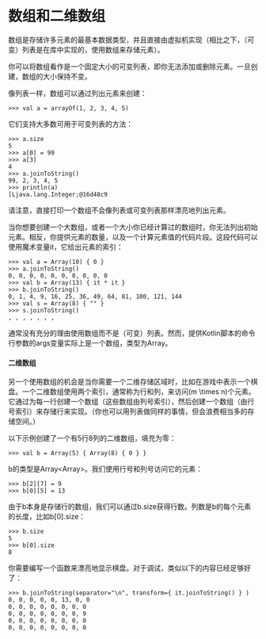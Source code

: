# 数组和二维数组

数组是存储许多元素的最基本数据类型，并且直接由虚拟机实现（相比之下，（可变）列表是在库中实现的，使用数组来存储元素）。

你可以将数组看作是一个固定大小的可变列表，即你无法添加或删除元素。一旦创建，数组的大小保持不变。

像列表一样，数组可以通过列出元素来创建：

```
>>> val a = arrayOf(1, 2, 3, 4, 5)

```

它们支持大多数可用于可变列表的方法：

```
>>> a.size
5
>>> a[0] = 99
>>> a[3]
4
>>> a.joinToString()
99, 2, 3, 4, 5
>>> println(a)
[Ljava.lang.Integer;@16d48c9

```

请注意，直接打印一个数组不会像列表或可变列表那样漂亮地列出元素。

当你想要创建一个大数组，或者一个大小你已经计算过的数组时，你无法列出初始元素。相反，你提供元素的数量，以及一个计算元素值的代码片段。这段代码可以使用魔术变量it，它给出元素的索引：

```
>>> val a = Array(10) { 0 }
>>> a.joinToString()
0, 0, 0, 0, 0, 0, 0, 0, 0, 0
>>> val b = Array(13) { it * it }
>>> b.joinToString()
0, 1, 4, 9, 16, 25, 36, 49, 64, 81, 100, 121, 144
>>> val s = Array(8) { "" }
>>> s.joinToString()
, , , , , , , 

```

通常没有充分的理由使用数组而不是（可变）列表。然而，提供Kotlin脚本的命令行参数的args变量实际上是一个数组，类型为Array<String>。

#### 二维数组

另一个使用数组的机会是当你需要一个二维存储区域时，比如在游戏中表示一个棋盘。一个二维数组使用两个索引，通常称为行和列，来访问\(m \times n\)个元素。它通过为每一行创建一个数组（这些数组由列号索引），然后创建一个数组（由行号索引）来存储行来实现。（你也可以用列表做同样的事情，但会浪费相当多的存储空间。）

以下示例创建了一个有5行8列的二维数组，填充为零：

```
>>> val b = Array(5) { Array(8) { 0 } }

```

b的类型是Array<Array<Int>>。我们使用行号和列号访问它的元素：

```
>>> b[2][7] = 9
>>> b[0][5] = 13

```

由于b本身是存储行的数组，我们可以通过b.size获得行数。列数是b的每个元素的长度，比如b[0].size：

```
>>> b.size
5
>>> b[0].size
8

```

你需要编写一个函数来漂亮地显示棋盘。对于调试，类似以下的内容已经足够好了：

```
>>> b.joinToString(separator="\n", transform={ it.joinToString() } )
0, 0, 0, 0, 0, 13, 0, 0
0, 0, 0, 0, 0, 0, 0, 0
0, 0, 0, 0, 0, 0, 0, 9
0, 0, 0, 0, 0, 0, 0, 0
0, 0, 0, 0, 0, 0, 0, 0

```
